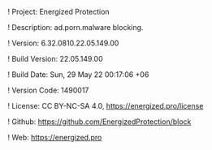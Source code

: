 ! Project: Energized Protection

! Description: ad.porn.malware blocking.

! Version: 6.32.0810.22.05.149.00

! Build Version: 22.05.149.00

! Build Date: Sun, 29 May 22 00:17:06 +06

! Version Code: 1490017

! License: CC BY-NC-SA 4.0, https://energized.pro/license

! Github: https://github.com/EnergizedProtection/block

! Web: https://energized.pro
